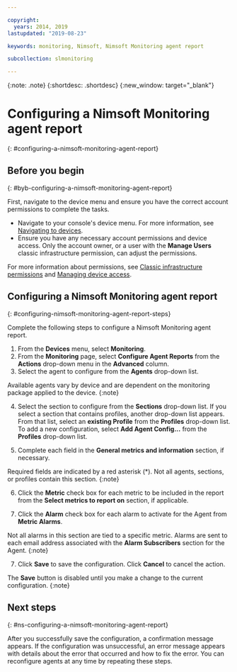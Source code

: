 ```yaml
---

copyright:
  years: 2014, 2019
lastupdated: "2019-08-23"

keywords: monitoring, Nimsoft, Nimsoft Monitoring agent report

subcollection: slmonitoring

---
```


{:note: .note}
{:shortdesc: .shortdesc}
{:new_window: target="_blank"}

# Configuring a Nimsoft Monitoring agent report
{: #configuring-a-nimsoft-monitoring-agent-report}

## Before you begin
{: #byb-configuring-a-nimsoft-monitoring-agent-report}

First, navigate to the device menu and ensure you have the correct account permissions to complete the tasks.

* Navigate to your console's device menu. For more information, see [Navigating to devices](/docs/infrastructure/SLmonitoring?topic=virtual-servers-navigating-devices).
* Ensure you have any necessary account permissions and device access. Only the account owner, or a user with the **Manage Users** classic infrastructure permission, can adjust the permissions.

For more information about permissions, see [Classic infrastructure permissions](/docs/iam?topic=iam-infrapermission#infrapermission) and [Managing device access](/docs/vsi?topic=virtual-servers-managing-device-access).

## Configuring a Nimsoft Monitoring agent report
{: #configuring-nimsoft-monitoring-agent-report-steps}

Complete the following steps to configure a Nimsoft Monitoring agent report.

1. From the **Devices** menu, select **Monitoring**.
2. From the **Monitoring** page, select **Configure Agent Reports** from the **Actions** drop-down menu in the **Advanced** column.
3. Select the agent to configure from the **Agents** drop-down list.
  
  Available agents vary by device and are dependent on the monitoring package applied to the device.
  {:note}

4. Select the section to configure from the **Sections** drop-down list. If you select a section that contains profiles, another drop-down list appears. From that list, select an **existing Profile** from the **Profiles** drop-down list. To add a new configuration, select **Add Agent Config...** from the **Profiles** drop-down list.

5. Complete each field in the **General metrics and information** section, if necessary.
  
  Required fields are indicated by a red asterisk (*). Not all agents, sections, or profiles contain this section.
  {:note}

6. Click the **Metric** check box for each metric to be included in the report from the **Select metrics to report on** section, if applicable.

7. Click the **Alarm** check box for each alarm to activate for the Agent from **Metric Alarms**.

  Not all alarms in this section are tied to a specific metric. Alarms are sent to each email address associated with the **Alarm Subscribers** section for the Agent.
  {:note}

7. Click **Save** to save the configuration. Click **Cancel** to cancel the action.
  
  The **Save** button is disabled until you make a change to the current configuration.
  {:note}

## Next steps
{: #ns-configuring-a-nimsoft-monitoring-agent-report}

After you successfully save the configuration, a confirmation message appears. If the configuration was unsuccessful, an error message appears with details about the error that occurred and how to fix the error. You can reconfigure agents at any time by repeating these steps.
